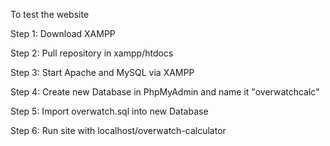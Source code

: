 To test the website

Step 1: Download XAMPP

Step 2: Pull repository in xampp/htdocs

Step 3: Start Apache and MySQL via XAMPP

Step 4: Create new Database in PhpMyAdmin and name it "overwatchcalc"

Step 5: Import overwatch.sql into new Database

Step 6: Run site with localhost/overwatch-calculator
